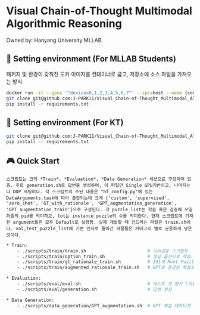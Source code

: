 # Visual Chain-of-Thought Multimodal Algorithmic Reasoning
Owned by: Hanyang University MLLAB.

## 🌺 Setting environment (For MLLAB Students)
패키지 및 환경이 갖춰진 도커 이미지를 컨테이너로 굽고, 저장소에 소스 파일을 가져오는 방식.
```bash
docker run -it --gpus '"device=0,1,2,3,4,5,6,7"' --ipc=host --name {container_name} -v /media/data2/SMART101/:/data -v {your_home_directory_path}:/SMART101 42a0e9b621e2
git clone git@github.com:J-PARK11/Visual_Chain-of-Thought_Multimodal_Algorithmic_Reasoning.git
pip install -r requirements.txt
```

## 🌄 Setting environment (For KT)

```bash
git clone git@github.com:J-PARK11/Visual_Chain-of-Thought_Multimodal_Algorithmic_Reasoning.git
pip install -r requirements.txt
```

## 🎮 Quick Start
```
스크립트는 크게 *Train*, *Evaluation*, *Data Generation* 세션으로 구성되어 있음. 주로 generation.sh로 답변을 생성하며, 이 파일만 Single GPU기반이고, 나머지는 다 DDP 세팅이다. 각 스크립트의 주된 내용은 "hf_config.py"에 있는 DataArguments.task에 따라 결정되는데 크게 {'custom', 'supervised', 'zero_shot', 'GT_with_rationale', 'GPT_augmentation_generation', 'GPT_augmentation_train'}으로 구성된다. 각 puzzle_list는 학습 혹은 검증에 쓰일 퍼즐의 pid를 의미하고, tot는 instance puzzle의 수를 의미한다. 현재 스크립트에 기재된 argument들은 모두 Default로 설정함. 실제 개발할 때 건드리는 파일은 train.sh이다. val,test_puzzle_list에 기본 인자로 들어간 퍼즐들은 카테고리 별로 균등하게 넣은 것이다.
```

```bash
* Train:
    - ./scripts/train/train.sh                       # 디버깅용 스크립트
    - ./scripts/train/option_train.sh                # 정답 옵션으로 학습.
    - ./scripts/train/gt_rationale_train.sh          # 101개 Root Puzzle 해설로 학습.
    - ./scripts/train/augmented_rationale_train.sh   # GPT로 증강된 해설로 학습.

* Evaluation:
    - ./scripts/eval/eval.sh                         # 테스트 셋 평가 (미완성)
    - ./scripts/eval/generation.sh                   # 답변 생성

* Data Generation:
    - ./scripts/data_generation/GPT_augmentation.sh  # GPT 해설 데이터셋 증강
```
